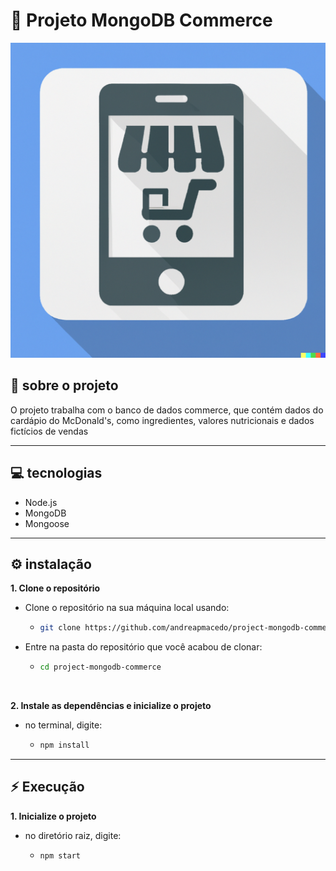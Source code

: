 # :gift: Projeto MongoDB Commerce 

<div align="center" >

  ![cover](./app-commerce.png)

</div>


## :page_facing_up: sobre o projeto

O projeto trabalha com o banco de dados commerce, que contém dados do cardápio do McDonald's, como ingredientes, valores nutricionais e dados fictícios de vendas

<hr>

## :computer: tecnologias

- Node.js
- MongoDB
- Mongoose

<hr>

<!-- ## :rocket: requisitos -->



## :gear: instalação

**1. Clone o repositório**
  
- Clone o repositório na sua máquina local usando:
  * ```sh
    git clone https://github.com/andreapmacedo/project-mongodb-commerce
    ```

- Entre na pasta do repositório que você acabou de clonar:
  
  * ```sh
    cd project-mongodb-commerce
    ```

<br>

**2. Instale as dependências e inicialize o projeto**

- no terminal, digite:
  * ```sh
    npm install
    ```

<hr>

## :zap: Execução

**1. Inicialize o projeto**

- no diretório raiz, digite:
  * ```sh
    npm start
    ``` 